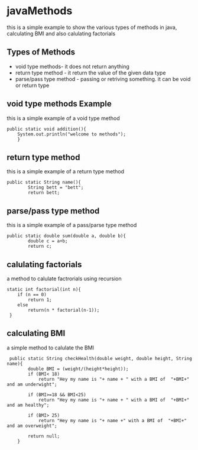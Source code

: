 # javaMethods

this is a simple example to show the various types of methods in java, calculating BMI and also calulating factorials

## Types of Methods

- void type methods-  it does not return anything
- return type method - it return the value of the given data type
- parse/pass type method - passing or retriving something. it can be void or return type

## void type methods Example
this is a simple example of a void type method
```
public static void addition(){
    System.out.println("welcome to methods");
    }
```

## return type method
this is a simple example of a return type method
```
public static String name(){
        String bett = "bett";
        return bett;
```
## parse/pass type method
this is a simple example of a pass/parse type method
```
public static double sum(double a, double b){
        double c = a+b;
        return c;
```

## calulating factorials
a method to calulate factrorials using recursion
```
static int factorial(int n){    
    if (n == 0)    
        return 1;    
    else    
        return(n * factorial(n-1));    
 }  
```
## calculating BMI 
a simple method to calulate the BMI
```
 public static String checkHealth(double weight, double height, String name){
        double BMI = (weight/(height*height));
        if (BMI< 18)
            return "Hey my name is "+ name + " with a BMI of  "+BMI+" and am underwight";
        
        if (BMI>=18 && BMI<25)
            return "Hey my name is "+ name + " with a BMI of  "+BMI+" and am healthy";
        
        if (BMI> 25)
            return "Hey my name is "+ name +" with a BMI of  "+BMI+" and am overweight";
        
        return null;
    }
```

